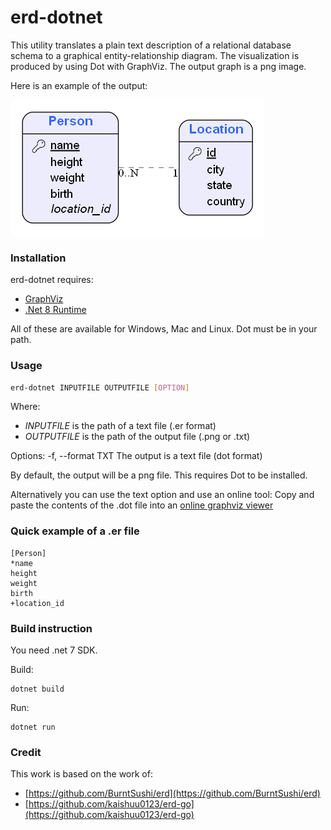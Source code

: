 # erd-dotnet

This utility translates a plain text description of a relational database schema to a graphical entity-relationship diagram. The visualization is produced by using Dot with GraphViz. The output graph is a png image.

Here is an example of the output:

![Simple erd example](./examples/simple.png?raw=true)

### Installation

erd-dotnet requires:
* [GraphViz](http://www.graphviz.org/download/)
* [.Net 8 Runtime](https://dotnet.microsoft.com/download/dotnet/8.0)

All of these are available for Windows, Mac and Linux.
Dot must be in your path.

### Usage

```bash
erd-dotnet INPUTFILE OUTPUTFILE [OPTION]
```

Where:
 * *INPUTFILE* is the path of a text file (.er format)
 * *OUTPUTFILE* is the path of the output file (.png or .txt)

Options:
  -f, --format TXT  The output is a text file (dot format)

By default, the output will be a png file. This requires Dot to be installed.

Alternatively you can use the text option and use an online tool:
Copy and paste the contents of the .dot file into an [online graphviz viewer](https://edotor.net)

### Quick example of a .er file

```
[Person]
*name
height
weight
birth
+location_id
```

### Build instruction

You need .net 7 SDK.

Build:
```
dotnet build
```
Run:
```
dotnet run
```


### Credit

This work is based on the work of:
 * [https://github.com/BurntSushi/erd](https://github.com/BurntSushi/erd)
 * [https://github.com/kaishuu0123/erd-go](https://github.com/kaishuu0123/erd-go)
